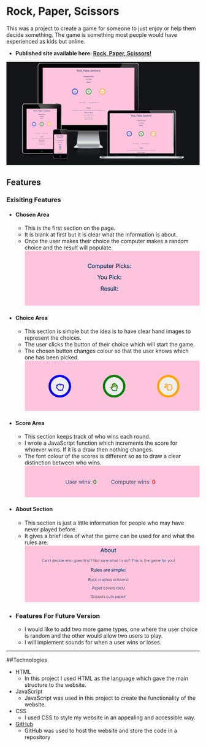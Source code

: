 # Rock, Paper, Scissors

This was a project to create a game for someone to just enjoy or help them decide something. The game is something most people would have experienced as kids but online.

- __Published site available here: [Rock, Paper, Scissors!](https://cwilson1993.github.io/RPS-PP2/)__

![responsive-image](assets/docs/responsive_design.png)

## Features

### Exisiting Features
* #### Chosen Area
    * This is the first section on the page. 
    * It is blank at first but it is clear what the information is about.
    * Once the user makes their choice the computer makes a random choice and the result will populate.
    ![Chosen Area](assets/docs/chosen_section.png)

* #### Choice Area
    * This section is simple but the idea is to have clear hand images to represent the choices.
    * The user clicks the button of their choice which will start the game.
    * The chosen button changes colour so that the user knows which one has been picked.
    ![Choice Area](assets/docs/choices_buttons.png)

* #### Score Area
    * This section keeps track of who wins each round.
    * I wrote a JavaScript function which increments the score for whoever wins. If it is a draw then nothing changes.
    * The font colour of the scores is different so as to draw a clear distinction between who wins.
    ![Score Area](assets/docs/score_section.png)

* #### About Section
    * This section is just a little information for people who may have never played before.
    * It gives a brief idea of what the game can be used for and what the rules are.
    ![About Section](assets/docs/about_section.png)

* ### Features For Future Version
    * I would like to add two more game types, one where the user choice is random and the other would allow two users to play.
    * I will implement sounds for when a user wins or loses. 

*** 

##Technologies

* HTML
    * In this project I used HTML as the language which gave the main structure to the website.
* JavaScript
    * JavaScript was used in this project to create the functionality of the website.
* CSS
    * I used CSS to style my website in an appealing and accessible way.
* [GitHub](https://github.com/)
    * GitHub was used to host the website and store the code in a repository
